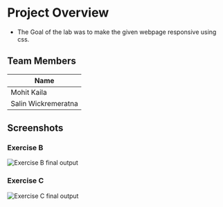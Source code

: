 # Project Overview

- The Goal of the lab was to make the given webpage responsive using css.

## Team Members

|        Name         |
|---------------------|
| Mohit Kaila         |
| Salin Wickremeratna |

## Screenshots

### Exercise B
![Exercise B final output](./ExerciseB.gif)

### Exercise C
![Exercise C final output](./ExerciseC.gif)
